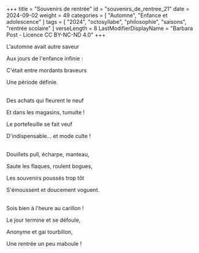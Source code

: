 +++
title = "Souvenirs de rentrée"
id = "souvenirs_de_rentree_21"
date = 2024-09-02
weight = 49
categories = [ "Automne", "Enfance et adolescence" ]
tags = [
  "2024",
  "octosyllabe",
  "philosophie",
  "saisons",
  "rentrée scolaire"
]
verseLength = 8
LastModifierDisplayName = "Barbara Post - Licence CC BY-NC-ND 4.0"
+++

L'automne avait autre saveur

Aux jours de l'enfance infinie :

C'était entre mordants braveurs

Une période définie.

 \
Des achats qui fleurent le neuf

Et dans les magasins, tumulte !

Le portefeuille se fait veuf

D'indispensable... et mode culte !

 \
Douillets pull, écharpe, manteau,

Saute les flaques, roulent bogues,

Les souvenirs poussés trop tôt

S'émoussent et doucement voguent.

 \
Sois bien à l'heure au carillon !

Le jour termine et se défoule,

Anonyme et gai tourbillon,

Une rentrée un peu maboule !
